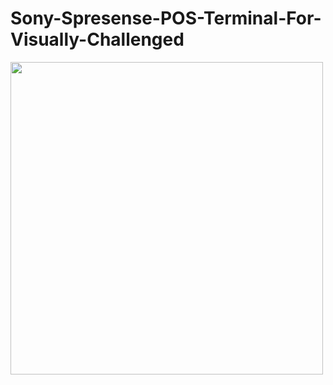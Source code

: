 # Sony-Spresense-POS-Terminal-For-Visually-Challenged
<img src="https://github.com/paarth-arkadi/Sony-Spresense-POS-Terminal-For-Visually-Challenged/issues/1#issue-416997391" width="500" height="500">
